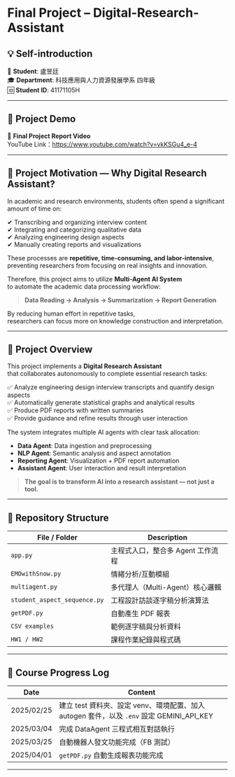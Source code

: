 # Final Project – Digital-Research-Assistant

## 💡 Self-introduction
👤 **Student**: 盧昱廷  
🎓 **Department**: 科技應用與人力資源發展學系 四年級  
🆔 **Student ID**: 41171105H

---

## 🎥 Project Demo

🔗 **Final Project Report Video**  
YouTube Link：https://www.youtube.com/watch?v=vkKSGu4_e-4

---

## 🎯 Project Motivation — Why Digital Research Assistant?

In academic and research environments, students often spend a significant amount of time on:

✔ Transcribing and organizing interview content  
✔ Integrating and categorizing qualitative data  
✔ Analyzing engineering design aspects  
✔ Manually creating reports and visualizations  

These processes are **repetitive, time-consuming, and labor-intensive**,  
preventing researchers from focusing on real insights and innovation.

Therefore, this project aims to utilize **Multi-Agent AI System**  
to automate the academic data processing workflow:

> **Data Reading → Analysis → Summarization → Report Generation**

By reducing human effort in repetitive tasks,  
researchers can focus more on knowledge construction and interpretation.

---

## 🚀 Project Overview

This project implements a **Digital Research Assistant**  
that collaborates autonomously to complete essential research tasks:

✅ Analyze engineering design interview transcripts and quantify design aspects  
✅ Automatically generate statistical graphs and analytical results  
✅ Produce PDF reports with written summaries  
✅ Provide guidance and refine results through user interaction  

The system integrates multiple AI agents with clear task allocation:

- **Data Agent**: Data ingestion and preprocessing  
- **NLP Agent**: Semantic analysis and aspect annotation  
- **Reporting Agent**: Visualization + PDF report automation  
- **Assistant Agent**: User interaction and result interpretation  

> **The goal is to transform AI into a research assistant — not just a tool.**


---

## 📁 Repository Structure

| File / Folder | Description |
|--------------|-------------|
| `app.py` | 主程式入口，整合多 Agent 工作流程 |
| `EMOwithSnow.py` | 情緒分析/互動模組 |
| `multiagent.py` | 多代理人（Multi-Agent）核心邏輯 |
| `student_aspect_sequence.py` | 工程設計訪談逐字稿分析演算法 |
| `getPDF.py` | 自動產生 PDF 報表 |
| `CSV examples` | 範例逐字稿與分析資料 |
| `HW1 / HW2` | 課程作業紀錄與程式碼 |

---


## 📝 Course Progress Log

| Date | Content |
|------|--------|
| 2025/02/25 | 建立 test 資料夾、設定 venv、環境配置、加入 autogen 套件，以及 `.env` 設定 GEMINI_API_KEY |
| 2025/03/04 | 完成 DataAgent 三程式相互對話執行 |
| 2025/03/25 | 自動機器人發文功能完成（FB 測試） |
| 2025/04/01 | `getPDF.py` 自動生成報表功能完成 |

---


